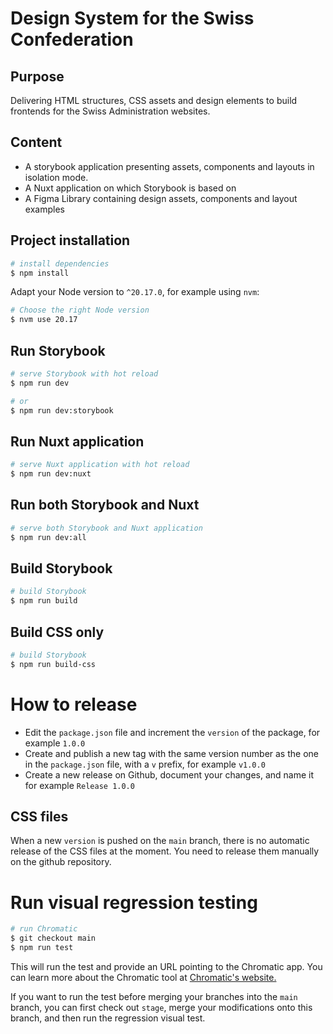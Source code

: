 # Design System for the Swiss Confederation

## Purpose

Delivering HTML structures, CSS assets and design elements to build frontends for the Swiss Administration websites.

## Content

- A storybook application presenting assets, components and layouts in isolation mode.
- A Nuxt application on which Storybook is based on
- A Figma Library containing design assets, components and layout examples

## Project installation

```bash
# install dependencies
$ npm install
```

Adapt your Node version to `^20.17.0`, for example using `nvm`:

```bash
# Choose the right Node version
$ nvm use 20.17
```

## Run Storybook

```bash
# serve Storybook with hot reload
$ npm run dev

# or
$ npm run dev:storybook
```

## Run Nuxt application

```bash
# serve Nuxt application with hot reload
$ npm run dev:nuxt
```

## Run both Storybook and Nuxt

```bash
# serve both Storybook and Nuxt application
$ npm run dev:all
```

## Build Storybook

```bash
# build Storybook
$ npm run build
```

## Build CSS only

```bash
# build Storybook
$ npm run build-css
```

# How to release

- Edit the `package.json` file and increment the `version` of the package, for example `1.0.0`
- Create and publish a new tag with the same version number as the one in the `package.json` file, with a `v` prefix, for example `v1.0.0`
- Create a new release on Github, document your changes, and name it for example `Release 1.0.0`

## CSS files

When a new `version` is pushed on the `main` branch, there is no automatic release of the CSS files at the moment. You need to release them manually on the github repository.

# Run visual regression testing

```bash
# run Chromatic
$ git checkout main
$ npm run test
```

This will run the test and provide an URL pointing to the Chromatic app. You can learn more about the Chromatic tool at [Chromatic's website.](https://www.chromatic.com/)

If you want to run the test before merging your branches into the `main` branch, you can first check out `stage`, merge your modifications onto this branch, and then run the regression visual test.
